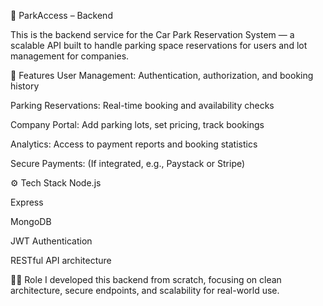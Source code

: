🧠 ParkAccess – Backend

This is the backend service for the Car Park Reservation System — a scalable API built to handle parking space reservations for users and lot management for companies.

🚀 Features
User Management: Authentication, authorization, and booking history

Parking Reservations: Real-time booking and availability checks

Company Portal: Add parking lots, set pricing, track bookings

Analytics: Access to payment reports and booking statistics

Secure Payments: (If integrated, e.g., Paystack or Stripe)

⚙️ Tech Stack
Node.js

Express

MongoDB

JWT Authentication

RESTful API architecture

👨‍💻 Role
I developed this backend from scratch, focusing on clean architecture, secure endpoints, and scalability for real-world use.
